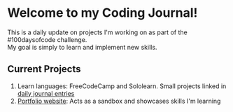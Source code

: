 <h1>Welcome to my Coding Journal!</h1>
This is a daily update on projects I'm working on as part of the #100daysofcode challenge. 
<br>
My goal is simply to learn and implement new skills.
<br>
<h2>Current Projects</h2>
<ol>
  <li>Learn languages: FreeCodeCamp and Sololearn. Small projects linked in <a href="https://github.com/Zacharyjpeter/coding-journal/blob/main/journal.md"> daily journal entries</a></li>
  <li><a href="https://github.com/Zacharyjpeter/zacharyjpeter.github.io/blob/main/README.md">Portfolio website</a>: Acts as a sandbox and showcases skills I'm learning</li>
</ol>
